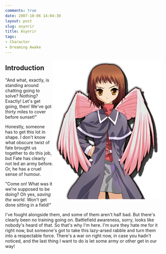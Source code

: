 ```yaml
---
comments: true
date: 2007-10-06 14:04:30
layout: post
slug: asynrir
title: Asynrir
tags:
- Character
- Dreaming Awake
---
```


<p><img src="/fiction/characters/portraits/asynrir.png" style="float:right" /></p>
<h2>Introduction</h2>
<div>
<p>"And what, exactly, is standing around chatting going to solve?  Nothing?  Exactly!  Let&#039;s get going, then!  We&#039;ve got thirty miles to cover before sunset!"</p>
<p>Honestly, someone has to get this lot in shape.  I don&#039;t know what obscure twist of fate brought us together to do this job, but Fate has clearly not led an army before.  Or, he has a cruel sense of humour.</p>
<p>"Come on!  What was it we&#039;re supposed to be doing?  Oh yes, <i>saving the world</i>.  Won&#039;t get done sitting in a field!"</p>
<p>I&#039;ve fought alongside them, and some of them aren&#039;t half bad.  But there&#039;s clearly been no training going on.  Battlefield awareness, sorry, looks like nobody&#039;s heard of that.  So that&#039;s why I&#039;m here.  I&#039;m sure they hate me for it right now, but someone&#039;s got to take this lazy-arsed rabble and turn them into a respectable force.  There&#039;s a war on right now, in case you hadn&#039;t noticed, and the last thing I want to do is let some army or other get in our way!</p>
</div>
